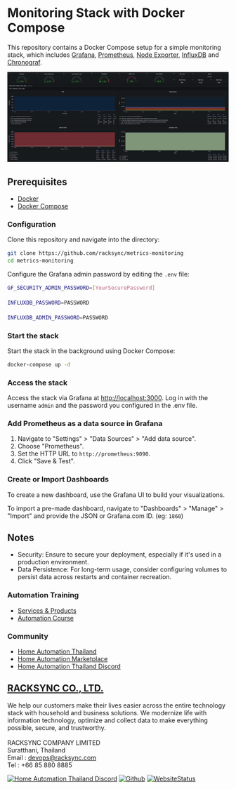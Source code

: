 # Monitoring Stack with Docker Compose

This repository contains a Docker Compose setup for a simple monitoring stack, which includes [Grafana](https://grafana.com/), [Prometheus](https://prometheus.io/), [Node Exporter](https://github.com/prometheus/node_exporter), [InfluxDB](https://www.influxdata.com/)  and [Chronograf](https://www.influxdata.com/time-series-platform/chronograf/).

![Screenshot](Screenshot.png)

## Prerequisites

- [Docker](https://docs.docker.com/get-docker/)
- [Docker Compose](https://docs.docker.com/compose/install/)

### Configuration

Clone this repository and navigate into the directory:

```sh
git clone https://github.com/racksync/metrics-monitoring
cd metrics-monitoring

```

Configure the Grafana admin password by editing the ```.env``` file:

```sh
GF_SECURITY_ADMIN_PASSWORD=[YourSecurePassword]

INFLUXDB_PASSWORD=PASSWORD

INFLUXDB_ADMIN_PASSWORD=PASSWORD
```


### Start the stack

Start the stack in the background using Docker Compose:

```sh
docker-compose up -d
```

### Access the stack

Access the stack via Grafana at [http://localhost:3000](http://localhost:3000). Log in with the username `admin` and the password you configured in the .env file.


### Add Prometheus as a data source in Grafana

1. Navigate to "Settings" > "Data Sources" > "Add data source".
2. Choose "Prometheus".
3. Set the HTTP URL to `http://prometheus:9090`.
4. Click "Save & Test".


### Create or Import Dashboards

To create a new dashboard, use the Grafana UI to build your visualizations.

To import a pre-made dashboard, navigate to "Dashboards" > "Manage" > "Import" and provide the JSON or Grafana.com ID. (eg: ```1860```)

## Notes

- Security: Ensure to secure your deployment, especially if it's used in a production environment.
- Data Persistence: For long-term usage, consider configuring volumes to persist data across restarts and container recreation.

### Automation Training

- [Services & Products](http://racksync.com)
- [Automation Course](https://facebook.com/racksync)

### Community

- [Home Automation Thailand](https://www.facebook.com/groups/hathailand)
- [Home Automation Marketplace](https://www.facebook.com/groups/hatmarketplace)
- [Home Automation Thailand Discord](https://discord.gg/Wc5CwnWkp4)

## [RACKSYNC CO., LTD.](https://racksync.com)

We help our customers make their lives easier across the entire technology stack with household and business solutions. We modernize life with information technology, optimize and collect data to make everything possible, secure, and trustworthy.
\
\
RACKSYNC COMPANY LIMITED \
Suratthani, Thailand \
Email : devops@racksync.com \
Tel : +66 85 880 8885

[![Home Automation Thailand Discord](https://img.shields.io/discord/986181205504438345?style=for-the-badge)](https://discord.gg/Wc5CwnWkp4) [![Github](https://img.shields.io/github/followers/racksync?style=for-the-badge)](https://github.com/racksync)
[![WebsiteStatus](https://img.shields.io/website?down_color=grey&down_message=Offline&style=for-the-badge&up_color=green&up_message=Online&url=https%3A%2F%2Fracksync.com)](https://racksync.com)
